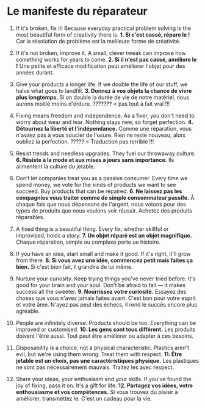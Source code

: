 Le manifeste du réparateur
==========================

1. If it's broken, fix it! Because everyday practical problem solving is the most beautiful form of creativity there is.
**1. Si c'est cassé, répare le !** Car la résolution de problème est la meilleure forme de créativité.

2. If it's not broken, improve it. A small, clever tweak can improve how something works for years to come.
**2. Si il n'est pas cassé, améliore le !** Une petite et efficace modification peut améliorer l'objet pour des années durant.

3. Give your products a longer life. If we double the life of our stuff, we halve what goes to landfill.
**3. Donnez à vos objets la chance de vivre plus longtemps.** Si on double la durée de vie de notre matériel, nous aurons moitié moins d'ordure. ??????? < pas tout à fait vrai !!!

4. Fixing means freedom and independence. As a fixer, you don't need to worry about wear and tear. Nothing stays new, so forget perfection.
**4. Détournez la liberté et l'indépendance.** Comme une réparation, vous n'avaez pas à vous soucier de l'usure. Rien ne reste nouveau, alors oubliez la perfection. ????? < Traduction pas terrible !!!

5. Resist trends and needless upgrades. They fuel our throwaway culture.
**6. Résiste à la mode et aux mises à jours sans importance.** Ils alimentent la culture du jetable.

6. Don’t let companies treat you as a passive consumer. Every time we spend money, we vote for the kinds of products we want to see succeed. Buy products that can be repaired.
**6. Ne laissez pas les compagnies vous traiter comme de simple consommateur passife.** À chaque fois que nous dépensons de l'argent, nous votons pour des types de produits que nous voulons voir réussir. Achetez des produits réparables.

7. A fixed thing is a beautiful thing. Every fix, whether skillful or improvised, holds a story.
**7. Un objet réparé est un objet magnifique.** Chaque réparation, simple ou complexe porte ue histoire.

8. If you have an idea, start small and make it good. If it's right, it'll grow from there.
**8. Si vous avez une idée, commencez petit mais faites ça bien.** Si c'est bien fait, il grandira de lui même.

9. Nurture your curiosity. Keep trying things you've never tried before. It's good for your brain and your soul. Don't be afraid to fail — it makes success all the sweeter.
**9. Nourrissez votre curiosité.** Essayez des choses que vous n'avez jamais faites avant. C'est bon pour votre esprit et votre âme. N'ayez pas peut des échecs, il rend le succès encore plus agréable.

10. People are infinitely diverse. Products should be too. Everything can be improved or customised.
**10. Les gens sont tous différent.** Les produits doivent l'être aussi. Tout peut être améliorer ou adapter à ces besoins.

11. Disposability is a choice, not a physical characteristic. Plastics aren't evil, but we're using them wrong. Treat them with respect.
**11. Être jetable est un choix, pas une caractéristiques physique.** Les plastiques ne sont pas nécessairement mauvais. Traitez les avec respect.

12. Share your ideas, your enthusiasm and your skills. If you've found the joy of fixing, pass it on. It's a gift for life.
**12. Partagez vos idées, votre enthousiasme et vos compétences.** Si vous trouvez du plaisir à améliorer, transmettez le. C'est un cadeau pour la vie.


